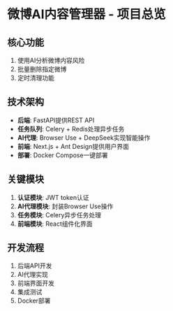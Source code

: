 # 微博AI内容管理器 - 项目总览

## 核心功能
1. 使用AI分析微博内容风险
2. 批量删除指定微博
3. 定时清理功能

## 技术架构
- **后端**: FastAPI提供REST API
- **任务队列**: Celery + Redis处理异步任务
- **AI代理**: Browser Use + DeepSeek实现智能操作
- **前端**: Next.js + Ant Design提供用户界面
- **部署**: Docker Compose一键部署

## 关键模块
1. **认证模块**: JWT token认证
2. **AI代理模块**: 封装Browser Use操作
3. **任务模块**: Celery异步任务处理
4. **前端模块**: React组件化界面

## 开发流程
1. 后端API开发
2. AI代理实现
3. 前端界面开发
4. 集成测试
5. Docker部署 